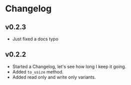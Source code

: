 
# Changelog

## v0.2.3

* Just fixed a docs typo

## v0.2.2

* Started a Changelog, let's see how long I keep it going.
* Added `to_usize` method.
* Added read only and write only variants.
